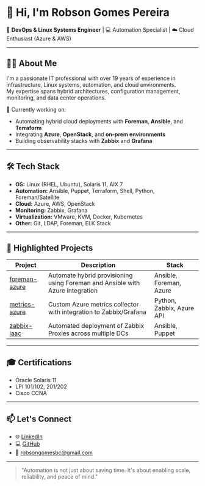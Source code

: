 # 👋 Hi, I'm Robson Gomes Pereira

🚀 **DevOps & Linux Systems Engineer** | 💻 Automation Specialist | ☁️ Cloud Enthusiast (Azure & AWS)

---

## 🧑‍💻 About Me

I'm a passionate IT professional with over 19 years of experience in infrastructure, Linux systems, automation, and cloud environments.  
My expertise spans hybrid architectures, configuration management, monitoring, and data center operations.

🔧 Currently working on:
- Automating hybrid cloud deployments with **Foreman**, **Ansible**, and **Terraform**
- Integrating **Azure**, **OpenStack**, and **on-prem environments**
- Building observability stacks with **Zabbix** and **Grafana**

---

## 🛠️ Tech Stack

- **OS:** Linux (RHEL, Ubuntu), Solaris 11, AIX 7 
- **Automation:** Ansible, Puppet, Terraform, Shell, Python, Foreman/Satellite  
- **Cloud:** Azure, AWS, OpenStack  
- **Monitoring:** Zabbix, Grafana  
- **Virtualization:** VMware, KVM, Docker, Kubernetes  
- **Other:** Git, LDAP, Foreman, ELK Stack

---

## 📌 Highlighted Projects

| Project | Description | Stack |
|--------|-------------|--------|
| [foreman-azure](https://github.com/enemy100/foreman-azure) | Automate hybrid provisioning using Foreman and Ansible with Azure integration | Ansible, Foreman, Azure |
| [metrics-azure](https://github.com/enemy100/Azure-metrics) | Custom Azure metrics collector with integration to Zabbix/Grafana | Python, Zabbix, Azure API |
| [zabbix-iaac](https://github.com/enemy100/zabbix-iaac) | Automated deployment of Zabbix Proxies across multiple DCs | Ansible, Puppet |

---

## 🎓 Certifications

- Oracle Solaris 11
- LPI 101/102, 201/202
- Cisco CCNA

---

## 📫 Let's Connect

- 🌐 [LinkedIn](https://www.linkedin.com/in/robsongomespereira/)
- 💻 [GitHub](https://github.com/enemy100)
- 📧 robsongomesbc@gmail.com

---

> "Automation is not just about saving time. It's about enabling scale, reliability, and peace of mind."

